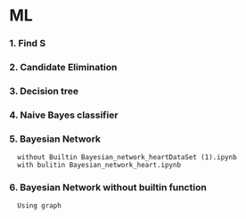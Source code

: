 # ML
### 1. Find S
### 2. Candidate Elimination
### 3. Decision tree
### 4. Naive Bayes classifier
### 5. Bayesian Network 
      without Builtin Bayesian_network_heartDataSet (1).ipynb
      with bulitin Bayesian_network_heart.ipynb
### 6. Bayesian Network without builtin function
      Using graph
